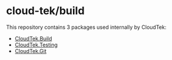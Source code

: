 # cloud-tek/build

This repository contains 3 packages used internally by CloudTek:

- [CloudTek.Build](./docs/cloud-tek.build.md)
- [CloudTek.Testing](./docs/cloud-tek.testing.md)
- [CloudTek.Git](./docs/cloud-tek.git.md)